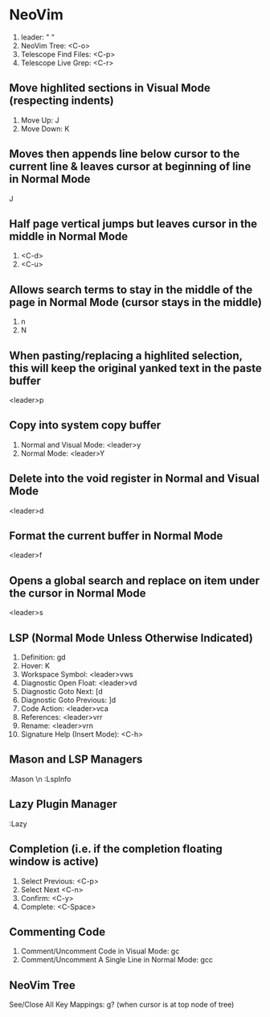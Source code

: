 # NeoVim

1. leader: " "
2. NeoVim Tree: \<C-o\>
3. Telescope Find Files: \<C-p\>
4. Telescope Live Grep: \<C-r\>

## Move highlited sections in Visual Mode (respecting indents)
1. Move Up: J
2. Move Down: K

## Moves then appends line below cursor to the current line & leaves cursor at beginning of line in Normal Mode
J

## Half page vertical jumps but leaves cursor in the middle in Normal Mode
1. \<C-d\>
2. \<C-u\>

## Allows search terms to stay in the middle of the page in Normal Mode (cursor stays in the middle)
1. n
2. N

## When pasting/replacing a highlited selection, this will keep the original yanked text in the paste buffer
\<leader\>p

## Copy into system copy buffer
1. Normal and Visual Mode: \<leader\>y
2. Normal Mode: \<leader\>Y

## Delete into the void register in Normal and Visual Mode
\<leader\>d

## Format the current buffer in Normal Mode
\<leader\>f

## Opens a global search and replace on item under the cursor in Normal Mode
\<leader\>s

## LSP (Normal Mode Unless Otherwise Indicated)
1. Definition: gd
2. Hover: K
3. Workspace Symbol: \<leader\>vws
4. Diagnostic Open Float: \<leader\>vd
5. Diagnostic Goto Next: [d
6. Diagnostic Goto Previous: ]d
7. Code Action: \<leader\>vca
8. References: \<leader\>vrr
9. Rename: \<leader\>vrn
10. Signature Help (Insert Mode): \<C-h\>

## Mason  and LSP Managers
\:Mason \n
\:LspInfo

## Lazy Plugin Manager
:Lazy

## Completion (i.e. if the completion floating window is active)
1. Select Previous: \<C-p\>
2. Select Next \<C-n\>
3. Confirm: \<C-y\>
4. Complete: \<C-Space\>

## Commenting Code
1. Comment/Uncomment Code in Visual Mode: gc
2. Comment/Uncomment A Single Line in Normal Mode: gcc

## NeoVim Tree
See/Close All Key Mappings: g? (when cursor is at top node of tree)


